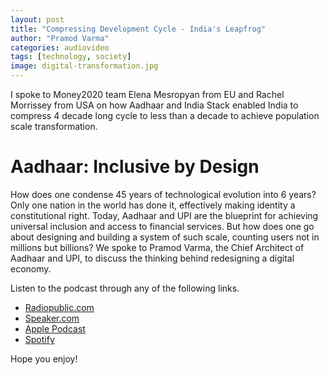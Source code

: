 ```yaml
---
layout: post
title: "Compressing Development Cycle - India's Leapfrog"
author: "Pramod Varma"
categories: audiovideo
tags: [technology, society]
image: digital-transformation.jpg
---
```


I spoke to Money2020 team Elena Mesropyan from EU and Rachel Morrissey from USA on how Aadhaar and India Stack enabled India to compress 4 decade long cycle to less than a decade to achieve population scale transformation. 

# Aadhaar: Inclusive by Design

How does one condense 45 years of technological evolution into 6 years? Only one nation in the world has done it, effectively making identity a constitutional right. Today, Aadhaar and UPI are the blueprint for achieving universal inclusion and access to financial services. But how does one go about designing and building a system of such scale, counting users not in millions but billions? We spoke to Pramod Varma, the Chief Architect of Aadhaar and UPI, to discuss the thinking behind redesigning a digital economy.

Listen to the podcast through any of the following links.
- [Radiopublic.com](https://radiopublic.com/the-moneypot-WlVRyJ)
- [Speaker.com](https://www.spreaker.com/show/the-moneypot)
- [Apple Podcast](https://podcasts.apple.com/us/podcast/the-moneypot/id1475500357)
- [Spotify](https://open.spotify.com/show/57KYwfMgZsVBIaxHcOCzeb)

Hope you enjoy!